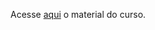 Acesse [aqui](https://www.kaggle.com/code/afrniomelo/curso-rel-mpago-de-python/notebook) o material do curso.
